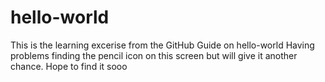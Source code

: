 # hello-world
This is the learning excerise from the GitHub Guide on hello-world
Having problems finding the pencil icon on this screen but will give it another chance.  Hope to find it sooo
